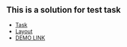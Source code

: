 ## This is a solution for test task

 - [Task](https://docs.google.com/document/d/1hHZG-CUDsGONTSJqqgp9yVqKyvWw2sswhLEjXNq7kxo/edit)
 - [Layout](https://www.figma.com/file/3KC1xPjqWJS9xtGBRfMwIo/%D1%82%D0%B5%D1%81%D1%82%D0%BE%D0%B2%D0%BE%D0%B5-%D0%BD%D0%B0-%D0%B2%D0%B5%D1%80%D1%81%D1%82%D0%BA%D1%83?node-id=0%3A1)
 - [DEMO LINK](https://artemvlasiuk.github.io/form-test-task/)
